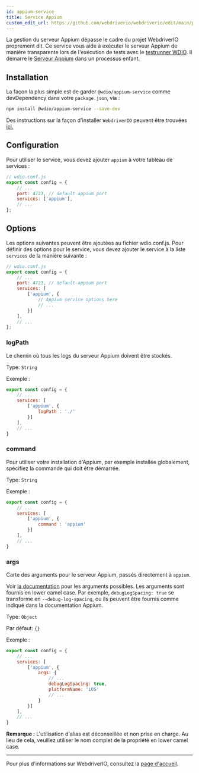 ```yaml
---
id: appium-service
title: Service Appium
custom_edit_url: https://github.com/webdriverio/webdriverio/edit/main/packages/wdio-appium-service/README.md
---
```



La gestion du serveur Appium dépasse le cadre du projet WebdriverIO proprement dit. Ce service vous aide à exécuter le serveur Appium de manière transparente lors de l'exécution de tests avec le [testrunner WDIO](https://webdriver.io/docs/clioptions). Il démarre le [Serveur Appium](https://appium.github.io/appium.io/docs/en/about-appium/getting-started/index.html#starting-appium) dans un processus enfant.

## Installation

La façon la plus simple est de garder `@wdio/appium-service` comme devDependency dans votre `package.json`, via :

```sh
npm install @wdio/appium-service --save-dev
```

Des instructions sur la façon d'installer `WebdriverIO` peuvent être trouvées [ici.](https://webdriver.io/docs/gettingstarted)

## Configuration

Pour utiliser le service, vous devez ajouter `appium` à votre tableau de services :

```js
// wdio.conf.js
export const config = {
    // ...
    port: 4723, // default appium port
    services: ['appium'],
    // ...
};
```

## Options

Les options suivantes peuvent être ajoutées au fichier wdio.conf.js. Pour définir des options pour le service, vous devez ajouter le service à la liste `services` de la manière suivante :

```js
// wdio.conf.js
export const config = {
    // ...
    port: 4723, // default appium port
    services: [
        ['appium', {
            // Appium service options here
            // ...
        }]
    ],
    // ...
};
```

### logPath
Le chemin où tous les logs du serveur Appium doivent être stockés.

Type: `String`

Exemple :
```js
export const config = {
    // ...
    services: [
        ['appium', {
            logPath : './'
        }]
    ],
    // ...
}
```

### command
Pour utiliser votre installation d'Appium, par exemple installée globalement, spécifiez la commande qui doit être démarrée.

Type: `String`

Exemple :
```js
export const config = {
    // ...
    services: [
        ['appium', {
            command : 'appium'
        }]
    ],
    // ...
}
```

### args
Carte des arguments pour le serveur Appium, passés directement à `appium`.

Voir [la documentation](https://github.com/appium/appium/blob/master/packages/appium/docs/en/cli/args.md) pour les arguments possibles.
Les arguments sont fournis en lower camel case. Par exemple, `debugLogSpacing: true` se transforme en `--debug-log-spacing`, ou ils peuvent être fournis comme indiqué dans la documentation Appium.

Type: `Object`

Par défaut: `{}`

Exemple :
```js
export const config = {
    // ...
    services: [
        ['appium', {
            args: {
                // ...
                debugLogSpacing: true,
                platformName: 'iOS'
                // ...
            }
        }]
    ],
    // ...
}
```
**Remarque :** L'utilisation d'alias est déconseillée et non prise en charge. Au lieu de cela, veuillez utiliser le nom complet de la propriété en lower camel case.

----

Pour plus d'informations sur WebdriverIO, consultez la [page d'accueil](https://webdriver.io).